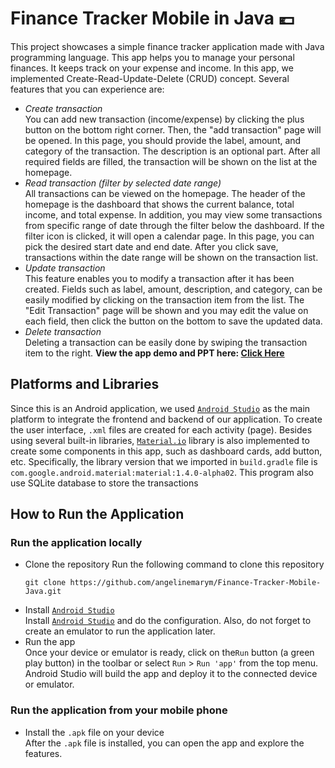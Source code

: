 # Finance Tracker Mobile in Java 💶
This project showcases a simple finance tracker application made with Java programming language. This app helps you to manage your personal finances. It keeps track on your expense and income. In this app, we implemented Create-Read-Update-Delete (CRUD) concept. Several features that you can experience are:
* *Create transaction*<br/>You can add new transaction (income/expense) by clicking the plus button on the bottom right corner. Then, the "add transaction" page will be opened. In this page, you should provide the label, amount, and category of the transaction. The description is an optional part. After all required fields are filled, the transaction will be shown on the list at the homepage.
* *Read transaction (filter by selected date range)*<br />All transactions can be viewed on the homepage. The header of the homepage is the dashboard that shows the current balance, total income, and total expense. In addition, you may view some transactions from specific range of date through the filter below the dashboard. If the filter icon is clicked, it will open a calendar page. In this page, you can pick the desired start date and end date. After you click save, transactions within the date range will be shown on the transaction list.
* *Update transaction*<br />This feature enables you to modify a transaction after it has been created. Fields such as label, amount, description, and category, can be easily modified by clicking on the transaction item from the list. The "Edit Transaction" page will be shown and you may edit the value on each field, then click the button on the bottom to save the updated data.
* *Delete transaction*<br />Deleting a transaction can be easily done by swiping the transaction item to the right.
**View the app demo and PPT here: [Click Here](https://www.canva.com/design/DAFkxGRXDAA/EKrX3QD_lTT5LV3HC9uA4A/view?utm_content=DAFkxGRXDAA&utm_campaign=designshare&utm_medium=link&utm_source=publishsharelink)**
## Platforms and Libraries
Since this is an Android application, we used [`Android Studio`](https://developer.android.com/studio?gclid=CjwKCAjwpuajBhBpEiwA_ZtfheMV-FhB4RZOHrGrzi_mPgiUudqZsvKb98tI1N4DSrbsDh1-oJeqNRoC94wQAvD_BwE&gclsrc=aw.ds) as the main platform to integrate the frontend and backend of our application. To create the user interface, `.xml` files are created for each activity (page). Besides using several built-in libraries, [`Material.io`](https://m3.material.io/) library is also implemented to create some components in this app, such as dashboard cards, add button, etc. Specifically, the library version that we imported in `build.gradle` file is `com.google.android.material:material:1.4.0-alpha02`. This program  also use SQLite database to store the transactions

## How to Run the Application
### Run the application locally
* Clone the repository
  Run the following command to clone this repository
  ```
  git clone https://github.com/angelinemarym/Finance-Tracker-Mobile-Java.git
  ```
* Install [`Android Studio`](https://developer.android.com/studio?gclid=CjwKCAjwpuajBhBpEiwA_ZtfheMV-FhB4RZOHrGrzi_mPgiUudqZsvKb98tI1N4DSrbsDh1-oJeqNRoC94wQAvD_BwE&gclsrc=aw.ds)
  <br />Install [`Android Studio`](https://developer.android.com/studio?gclid=CjwKCAjwpuajBhBpEiwA_ZtfheMV-FhB4RZOHrGrzi_mPgiUudqZsvKb98tI1N4DSrbsDh1-oJeqNRoC94wQAvD_BwE&gclsrc=aw.ds) and do the configuration. Also, do not forget to create an emulator to run the application later.
* Run the app <br />
   Once your device or emulator is ready, click on the`Run` button (a green play button) in the toolbar or select `Run` > `Run 'app'` from the top menu. Android Studio will build the app and deploy it to the connected device or emulator.
### Run the application from your mobile phone
* Install the `.apk` file on your device <br/>
  After the `.apk` file is installed, you can open the app and explore the features.
